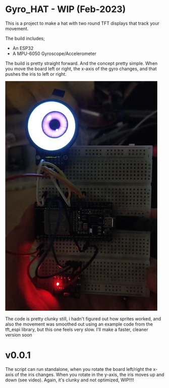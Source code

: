 # Gyro_HAT - WIP (Feb-2023)
This is a project to make a hat with two round TFT displays that track your movement.

The build includes;
  - An ESP32
  - A MPU-6050 Gyroscope/Accelerometer
  
The build is pretty straight forward. And the concept pretty simple. 
When you move the board left or right, the x-axis of the gyro changes, and that pushes the iris to left or right.

![alt text](https://github.com/IamIamI/Gyro_HAT/blob/main/Gyro_eye.jpg?raw=true)

The code is pretty clunky still, i hadn't figured out how sprites worked, and also the movement was smoothed out
using an example code from the tft_espi library, but this one feels very slow. I'll make a faster, cleaner version soon

# v0.0.1
The script can run standalone, when you rotate the board left/right the x-axis of the iris changes.
When you rotate in the y-axis, the iris moves up and down (see video).
Again, it's clunky and not optimized, WIP!!!!
